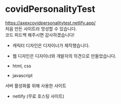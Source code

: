# covidPersonalityTest

https://axexcovidpersonalitytest.netlify.app/
<br>
처음 만든 사이트라 엉성할 수 있습니다.<br>
코드 피드백 해주시면 감사하겠습니다!<br>

- 캐릭터 디자인은 디자이너가 제작했습니다.
- 웹 디자인은 디자이너와 개발자의 의견으로 만들었습니다.

- html, css
- javascript

서버 활성화를 위해 사용한 사이트
- netlify (무료 호스팅 사이트)
